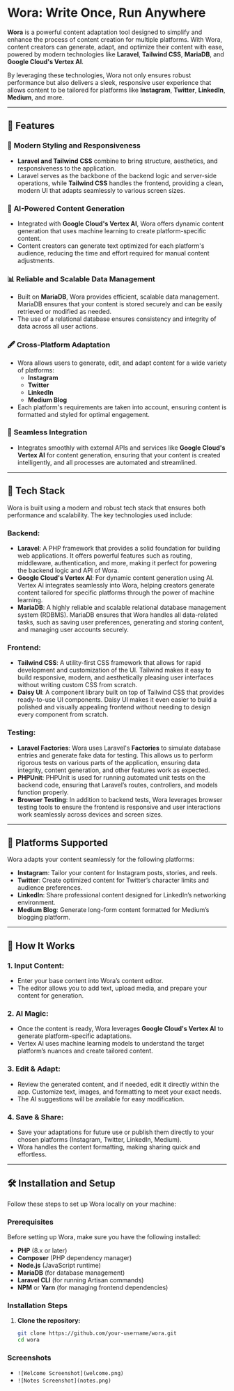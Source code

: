 # Wora: Write Once, Run Anywhere

**Wora** is a powerful content adaptation tool designed to simplify and enhance the process of content creation for multiple platforms. With Wora, content creators can generate, adapt, and optimize their content with ease, powered by modern technologies like **Laravel**, **Tailwind CSS**, **MariaDB**, and **Google Cloud's Vertex AI**.

By leveraging these technologies, Wora not only ensures robust performance but also delivers a sleek, responsive user experience that allows content to be tailored for platforms like **Instagram**, **Twitter**, **LinkedIn**, **Medium**, and more.

---

## 🌟 Features

### 🎨 **Modern Styling and Responsiveness**
- **Laravel and Tailwind CSS** combine to bring structure, aesthetics, and responsiveness to the application. 
- Laravel serves as the backbone of the backend logic and server-side operations, while **Tailwind CSS** handles the frontend, providing a clean, modern UI that adapts seamlessly to various screen sizes.

### 🤖 **AI-Powered Content Generation**
- Integrated with **Google Cloud's Vertex AI**, Wora offers dynamic content generation that uses machine learning to create platform-specific content.
- Content creators can generate text optimized for each platform's audience, reducing the time and effort required for manual content adjustments.

### 📊 **Reliable and Scalable Data Management**
- Built on **MariaDB**, Wora provides efficient, scalable data management. MariaDB ensures that your content is stored securely and can be easily retrieved or modified as needed.
- The use of a relational database ensures consistency and integrity of data across all user actions.

### 🖋 **Cross-Platform Adaptation**
- Wora allows users to generate, edit, and adapt content for a wide variety of platforms:
  - **Instagram**
  - **Twitter**
  - **LinkedIn**
  - **Medium Blog**
- Each platform's requirements are taken into account, ensuring content is formatted and styled for optimal engagement.

### 🔄 **Seamless Integration**
- Integrates smoothly with external APIs and services like **Google Cloud's Vertex AI** for content generation, ensuring that your content is created intelligently, and all processes are automated and streamlined.

---

## 🚀 Tech Stack

Wora is built using a modern and robust tech stack that ensures both performance and scalability. The key technologies used include:

### **Backend:**
- **Laravel**: A PHP framework that provides a solid foundation for building web applications. It offers powerful features such as routing, middleware, authentication, and more, making it perfect for powering the backend logic and API of Wora.
- **Google Cloud's Vertex AI**: For dynamic content generation using AI. Vertex AI integrates seamlessly into Wora, helping creators generate content tailored for specific platforms through the power of machine learning.
- **MariaDB**: A highly reliable and scalable relational database management system (RDBMS). MariaDB ensures that Wora handles all data-related tasks, such as saving user preferences, generating and storing content, and managing user accounts securely.

### **Frontend:**
- **Tailwind CSS**: A utility-first CSS framework that allows for rapid development and customization of the UI. Tailwind makes it easy to build responsive, modern, and aesthetically pleasing user interfaces without writing custom CSS from scratch.
- **Daisy UI**: A component library built on top of Tailwind CSS that provides ready-to-use UI components. Daisy UI makes it even easier to build a polished and visually appealing frontend without needing to design every component from scratch.

### **Testing:**
- **Laravel Factories**: Wora uses Laravel's **Factories** to simulate database entries and generate fake data for testing. This allows us to perform rigorous tests on various parts of the application, ensuring data integrity, content generation, and other features work as expected.
- **PHPUnit**: PHPUnit is used for running automated unit tests on the backend code, ensuring that Laravel’s routes, controllers, and models function properly.
- **Browser Testing**: In addition to backend tests, Wora leverages browser testing tools to ensure the frontend is responsive and user interactions work seamlessly across devices and screen sizes.

---

## 📌 Platforms Supported

Wora adapts your content seamlessly for the following platforms:

- **Instagram**: Tailor your content for Instagram posts, stories, and reels.
- **Twitter**: Create optimized content for Twitter’s character limits and audience preferences.
- **LinkedIn**: Share professional content designed for LinkedIn’s networking environment.
- **Medium Blog**: Generate long-form content formatted for Medium’s blogging platform.

---

## 📜 How It Works

### 1. **Input Content:**
   - Enter your base content into Wora’s content editor.
   - The editor allows you to add text, upload media, and prepare your content for generation.

### 2. **AI Magic:**
   - Once the content is ready, Wora leverages **Google Cloud's Vertex AI** to generate platform-specific adaptations.
   - Vertex AI uses machine learning models to understand the target platform’s nuances and create tailored content.

### 3. **Edit & Adapt:**
   - Review the generated content, and if needed, edit it directly within the app. Customize text, images, and formatting to meet your exact needs.
   - The AI suggestions will be available for easy modification.

### 4. **Save & Share:**
   - Save your adaptations for future use or publish them directly to your chosen platforms (Instagram, Twitter, LinkedIn, Medium).
   - Wora handles the content formatting, making sharing quick and effortless.

---

## 🛠 Installation and Setup

Follow these steps to set up Wora locally on your machine:

### Prerequisites

Before setting up Wora, make sure you have the following installed:

- **PHP** (8.x or later)
- **Composer** (PHP dependency manager)
- **Node.js** (JavaScript runtime)
- **MariaDB** (for database management)
- **Laravel CLI** (for running Artisan commands)
- **NPM** or **Yarn** (for managing frontend dependencies)

### Installation Steps

1. **Clone the repository:**
   ```bash
   git clone https://github.com/your-username/wora.git
   cd wora

### Screenshots

- `![Welcome Screenshot](welcome.png)`
- `![Notes Screenshot](notes.png)`
